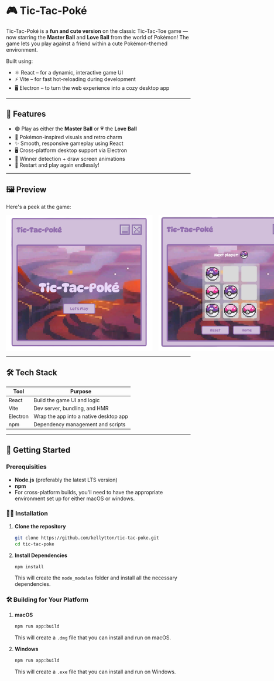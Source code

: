# 🎮 Tic-Tac-Poké

Tic-Tac-Poké is a **fun and cute version** on the classic Tic-Tac-Toe game — now starring the **Master Ball** and **Love Ball** from the world of Pokémon! The game lets you play against a friend within a cute Pokémon-themed environment.

Built using:

- ⚛️ React – for a dynamic, interactive game UI
- ⚡ Vite – for fast hot-reloading during development
- 🖥️ Electron – to turn the web experience into a cozy desktop app

---

## 🌟 Features

- 🟣 Play as either the **Master Ball** or 💗 the **Love Ball**
- 🎨 Pokémon-inspired visuals and retro charm
- ✨ Smooth, responsive gameplay using React 
- 🖥️ Cross-platform desktop support via Electron
- 🎉 Winner detection + draw screen animations
- 🔁 Restart and play again endlessly!

---

## 🖼️ Preview

Here's a peek at the game:

<div style="display: flex; gap: 16px;">
  <img src="./assets/mainmenu.png" alt="Game UI: Main Menu" width="400" height="auto"/>
  <img src="./assets/gamepage.png" alt="Game UI: Game Page" width="400" height="auto"/>
</div>

---

## 🛠️ Tech Stack

| Tool       | Purpose                              |
|------------|--------------------------------------|
| React      | Build the game UI and logic          |
| Vite       | Dev server, bundling, and HMR        |
| Electron   | Wrap the app into a native desktop app |
| npm        | Dependency management and scripts    |

---

## 🚀 Getting Started

### **Prerequisities**

- **Node.js** (preferably the latest LTS version)
- **npm**
- For cross-platform builds, you'll need to have the appropriate environment set up for either macOS or windows.

### 🧑‍💻 **Installation**

1. **Clone the repository**

    ```bash
    git clone https://github.com/kellytton/tic-tac-poke.git
    cd tic-tac-poke
    ```

2. **Install Dependencies**

    ```bash
    npm install
    ```
    This will create the `node_modules` folder and install all the necessary dependencies.

### 🛠️️ **Building for Your Platform**

1. **macOS**
    ```bash
    npm run app:build
    ```
    This will create a `.dmg` file that you can install and run on macOS.

2. **Windows**

    ```bash
    npm run app:build
    ```
    This will create a `.exe` file that you can install and run on Windows.
